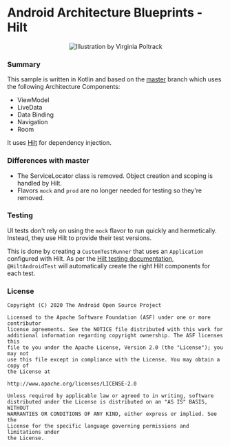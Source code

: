 # Android Architecture Blueprints - Hilt
<p align="center">
<img src="https://github.com/googlesamples/android-architecture/wiki/images/aab-logov2.png" alt="Illustration by Virginia Poltrack"/>
</p>

### Summary

This sample is written in Kotlin and based on the
[master](https://github.com/googlesamples/android-architecture/tree/master) branch which uses
the following Architecture Components:
 - ViewModel
 - LiveData
 - Data Binding
 - Navigation
 - Room

It uses [Hilt](https://developer.android.com/training/dependency-injection/hilt-android)
for dependency injection.


### Differences with master

 - The ServiceLocator class is removed. Object creation and scoping is handled by Hilt.
 - Flavors `mock` and `prod` are no longer needed for testing so they're removed.


### Testing

UI tests don't rely on using the `mock` flavor to run quickly and hermetically. Instead, they
use Hilt to provide their test versions.

This is done by creating a `CustomTestRunner` that uses an `Application` configured with Hilt. As
per the [Hilt testing documentation](https://developer.android.com/training/dependency-injection/hilt-android),
`@HiltAndroidTest` will automatically create the right Hilt components for each test.


### License

```
Copyright (C) 2020 The Android Open Source Project

Licensed to the Apache Software Foundation (ASF) under one or more contributor
license agreements. See the NOTICE file distributed with this work for
additional information regarding copyright ownership. The ASF licenses this
file to you under the Apache License, Version 2.0 (the "License"); you may not
use this file except in compliance with the License. You may obtain a copy of
the License at

http://www.apache.org/licenses/LICENSE-2.0

Unless required by applicable law or agreed to in writing, software
distributed under the License is distributed on an "AS IS" BASIS, WITHOUT
WARRANTIES OR CONDITIONS OF ANY KIND, either express or implied. See the
License for the specific language governing permissions and limitations under
the License.
```

